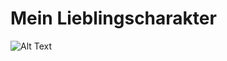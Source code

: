 # Mein Lieblingscharakter


![Alt Text](https://images-na.ssl-images-amazon.com/images/I/91Au8mepKtL._AC_SY355_.jpg)